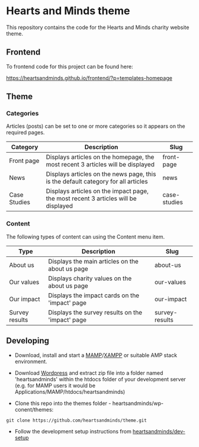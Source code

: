 # Hearts and Minds theme

This repository contains the code for the Hearts and Minds charity website theme.

## Frontend

To frontend code for this project can be found here:

https://heartsandminds.github.io/frontend/?p=templates-homepage

## Theme

### Categories

Articles (posts) can be set to one or more categories so it appears on the required pages.

| Category     | Description                                                                        | Slug         |
| ------------ | ---------------------------------------------------------------------------------- | ------------ |
| Front page   | Displays articles on the homepage, the most recent 3 articles will be displayed    | front-page   |
| News         | Displays articles on the news page, this is the default category for all articles  | news         |
| Case Studies | Displays articles on the impact page, the most recent 3 articles will be displayed | case-studies |

### Content

The following types of content can using the Content menu item.

| Type           | Description                                       | Slug           |
| -------------- | ------------------------------------------------- | -------------- |
| About us       | Displays the main articles on the about us page   | about-us       |
| Our values     | Displays charity values on the about us page      | our-values     |
| Our impact     | Displays the impact cards on the 'impact' page    | our-impact     |
| Survey results | Displays the survey results on the 'impact' page  | survey-results |

## Developing

* Download, install and start a [MAMP](https://www.mamp.info/en/)/[XAMPP](https://www.apachefriends.org/index.html) or suitable AMP stack environment.

* Download [Wordpress](https://en-gb.wordpress.org/download/) and extract zip file into a folder named 'heartsandminds' within the htdocs folder of your development server (e.g. for MAMP users it would be Applications/MAMP/htdocs/heartsandminds)

* Clone this repo into the themes folder - heartsandminds/wp-conent/themes: 
```
git clone https://github.com/heartsandminds/theme.git
```

* Follow the development setup instructions from [heartsandminds/dev-setup](https://github.com/heartsandminds/dev-setup)
